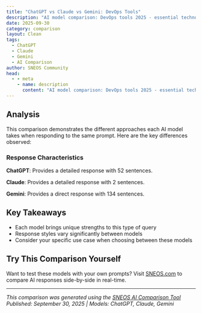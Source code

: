 ```yaml
---
title: "ChatGPT vs Claude vs Gemini: DevOps Tools"
description: "AI model comparison: DevOps tools 2025 - essential technologies for automation engineers..."
date: 2025-09-30
category: comparison
layout: Clean
tags:
  - ChatGPT
  - Claude
  - Gemini
  - AI Comparison
author: SNEOS Community
head:
  - - meta
    - name: description
      content: "AI model comparison: DevOps tools 2025 - essential technologies for automation engineers..."
---
```


<ChatComparison
  title="ChatGPT vs Claude vs Gemini: DevOps Tools"
  prompt="DevOps tools 2025 - essential technologies for automation engineers"
  :responses='{
    "ChatGPT": "Certainly! Here\u2019s an overview of **DevOps tools and essential technologies for automation engineers in 2025**. The landscape continues to evolve rapidly, focusing on automation, scalability, security, and integration with cloud-native environments.\n\n---\n\n## DevOps Tools 2025: Essential Technologies for Automation Engineers\n\n### 1. **CI/CD Tools**\nContinuous Integration and Continuous Deployment (CI/CD) remain foundational for DevOps pipelines.\n\n- **GitHub Actions**  \n  Deeply integrated with GitHub, providing powerful automation workflows directly within repositories.\n  \n- **GitLab CI/CD**  \n  Comprehensive built-in pipeline capabilities with excellent support for cloud and on-prem deployments.\n  \n- **Jenkins X**  \n  Kubernetes-native CI/CD designed for cloud-native apps, offering automated environment promotions.\n  \n- **CircleCI / Travis CI**  \n  Popular hosted CI services with extensive integrations and easy configuration.\n\n---\n\n### 2. **Infrastructure as Code (IaC)**\nManage infrastructure declaratively to ensure consistency and scalability.\n\n- **Terraform**  \n  Industry standard for cloud-agnostic provisioning, with multi-cloud support and modular design.\n  \n- **Pulumi**  \n  Use familiar programming languages (Python, JavaScript, Go) for IaC, popular for complex workflows.\n  \n- **AWS CloudFormation / Azure ARM Templates / Google Deployment Manager**  \n  Cloud provider native IaC tools, optimized for their specific environments.\n\n---\n\n### 3. **Configuration Management**\nEnsure server and application configurations stay consistent across environments.\n\n- **Ansible**  \n  Agentless and easy to learn; remains widely used for provisioning, configuration, and application deployment.\n  \n- **Chef / Puppet**  \n  Mature platforms with strong enterprise use, especially when managing large-scale infrastructures.\n\n---\n\n### 4. **Containerization and Orchestration**\nContainers are essential; orchestrators manage them at scale.\n\n- **Docker**  \n  Still the standard container runtime for building and packaging applications.\n  \n- **Kubernetes**  \n  The dominant container orchestration system; knowledge of Kubernetes Operators and Kustomize is increasingly important.\n  \n- **Helm**  \n  Kubernetes package manager to simplify deployment of complex applications.\n\n---\n\n### 5. **Monitoring and Observability**\nProactive monitoring and observability are crucial to identify and fix issues fast.\n\n- **Prometheus \u002B Grafana**  \n  Open-source monitoring and visualization stack, widely adopted.\n  \n- **Elastic Stack (ELK)**  \n  Log management and analytics for infrastructure and application logs.\n  \n- **Datadog / New Relic / Dynatrace**  \n  Commercial cloud-based observability suites offering AI-driven insights.\n\n---\n\n### 6. **Security and Compliance Automation**\nSecurity is being integrated earlier in DevOps (DevSecOps).\n\n- **HashiCorp Vault**  \n  Secrets management and encryption services.\n  \n- **Snyk / SonarQube / WhiteSource**  \n  Static code analysis and vulnerability scanning integrated into pipelines.\n  \n- **Open Policy Agent (OPA)**  \n  Policy as code tool for enforcing security and compliance rules.\n\n---\n\n### 7. **Collaboration and Version Control**\n- **Git (GitHub, GitLab, Bitbucket)**  \n  Still central for source control and collaboration.\n  \n- **Infrastructure as Code Repositories**  \n  Best practices recommend storing IaC in git alongside application code.\n\n---\n\n### 8. **AI and ChatOps Integration**\nThe rise of AI-driven automation and conversational ops.\n\n- **AI-powered bots (e.g., ChatGPT integrations)**  \n  Assist with incident response, runbook automation, and intelligent suggestions.\n  \n- **Slack/MS Teams \u002B Automation Bots**  \n  Trigger DevOps workflows and gather alerts within collaboration platforms.\n\n---\n\n### 9. **Serverless and Edge Computing Tools**\nAs architectures evolve, automation engineers increasingly manage serverless and edge deployments.\n\n- **AWS Lambda / Azure Functions / Google Cloud Functions**  \n  Serverless computing platforms necessitating specialized automation for CI/CD.\n  \n- **Cloudflare Workers, Fastly Compute@Edge**  \n  Edge compute platforms for low-latency apps with their own deployment tooling.\n\n---\n\n## Key Trends for 2025 Automation Engineers:\n\n- **GitOps**: Managing infrastructure deployments through git repositories using operators like Flux or Argo CD.\n- **Cloud-Native Focus**: Expertize in Kubernetes ecosystems and serverless architectures.\n- **Security-First Automation**: Integrating security checks seamlessly in the CI/CD pipeline.\n- **AI-Augmented Automation**: Leveraging AI to analyze logs, recommend fixes, and accelerate manual processes.\n- **Platform Engineering**: Building internal developer platforms to simplify and standardize software delivery.\n\n---\n\n## Summary Table\n\n| Category                | Popular Tools / Technologies                       |\n|-------------------------|---------------------------------------------------|\n| CI/CD                   | GitHub Actions, GitLab CI, Jenkins X, CircleCI    |\n| Infrastructure as Code  | Terraform, Pulumi, CloudFormation                  |\n| Configuration Management| Ansible, Chef, Puppet                              |\n| Containerization \u0026 Orchestration | Docker, Kubernetes, Helm                  |\n| Monitoring \u0026 Observability| Prometheus, Grafana, ELK, Datadog                 |\n| Security \u0026 Compliance   | Vault, Snyk, SonarQube, OPA                        |\n| Collaboration \u0026 Version Control | GitHub, GitLab, Bitbucket                    |\n| AI \u0026 ChatOps            | ChatGPT integrations, Slack bots                    |\n| Serverless \u0026 Edge       | AWS Lambda, Azure Functions, Cloudflare Workers    |\n\n---\n\nIf you want, I can also provide guidance on best practices or help tailor tool selections according to your specific environment or project needs!",
    "Claude": "# DevOps Tools 2025: Essential Technologies for Automation Engineers\n\n## \uD83D\uDE80 Cloud-Native \u0026 Container Orchestration\n\n### **Kubernetes Ecosystem**\n- **Kubernetes 1.30\u002B**: Advanced workload management, improved security\n- **Helm 3.x**: Package management and templating\n- **Istio/Linkerd**: Service mesh for microservices communication\n- **ArgoCD/Flux**: GitOps-based continuous deployment\n\n### **Container Technologies**\n- **Docker \u0026 Containerd**: Container runtime and management\n- **Podman**: Rootless container alternative\n- **BuildKit**: Advanced container image building\n- **Harbor**: Enterprise container registry\n\n## \uD83D\uDD04 CI/CD Pipeline Automation\n\n### **Pipeline Orchestration**\n- **GitHub Actions**: Native GitHub integration\n- **GitLab CI/CD**: Comprehensive DevOps platform\n- **Tekton**: Kubernetes-native CI/CD\n- **Azure DevOps**: Microsoft ecosystem integration\n- **CircleCI**: Cloud-native pipeline automation\n\n### **Deployment Strategies**\n- **Spinnaker**: Multi-cloud deployment orchestration\n- **Jenkins X**: Cloud-native Jenkins for Kubernetes\n- **Octopus Deploy**: Enterprise deployment automation\n\n## \u2601\uFE0F Multi-Cloud Infrastructure\n\n### **Infrastructure as Code (IaC)**\n- **Terraform**: Multi-cloud infrastructure provisioning\n- **Pulumi**: Modern IaC with programming languages\n- **AWS CDK**: Cloud Development Kit for AWS\n- **Crossplane**: Kubernetes-based cloud resource management\n\n### **Cloud Platform Tools**\n- **AWS**: EKS, Lambda, CloudFormation, Systems Manager\n- **Azure**: AKS, Functions, ARM templates, DevOps\n- **GCP**: GKE, Cloud Functions, Deployment Manager\n- **Multi-cloud**: Anthos, Azure Arc, AWS Outposts\n\n## \uD83D\uDCCA Observability \u0026 Monitoring\n\n### **Monitoring Stack**\n- **Prometheus \u002B Grafana**: Metrics collection and visualization\n- **OpenTelemetry**: Unified observability framework\n- **Jaeger/Zipkin**: Distributed tracing\n- **ELK Stack**: Elasticsearch, Logstash, Kibana for logging\n\n### **APM \u0026 SRE Tools**\n- **Datadog**: Comprehensive monitoring platform\n- **New Relic**: Application performance monitoring\n- **Honeycomb**: Observability for complex systems\n- **PagerDuty**: Incident response automation\n\n## \uD83D\uDD12 Security \u0026 Compliance\n\n### **DevSecOps Tools**\n- **Snyk**: Vulnerability scanning for code and containers\n- **Aqua Security**: Container and cloud security\n- **Twistlock/Prisma**: Runtime protection\n- **SonarQube**: Code quality and security analysis\n\n### **Secrets Management**\n- **HashiCorp Vault**: Secrets and encryption management\n- **AWS Secrets Manager**: Cloud-native secrets storage\n- **Azure Key Vault**: Microsoft secrets management\n- **Sealed Secrets**: Kubernetes-native secret encryption\n\n## \uD83E\uDD16 Automation \u0026 Configuration Management\n\n### **Configuration Management**\n- **Ansible**: Agentless automation platform\n- **Terraform**: Infrastructure and configuration\n- **Chef/Puppet**: Traditional config management (evolving)\n- **SaltStack**: Event-driven automation\n\n### **GitOps \u0026 Version Control**\n- **Git**: Distributed version control\n- **ArgoCD**: Declarative GitOps for Kubernetes\n- **Flux**: GitOps toolkit\n- **GitHub/GitLab**: Repository hosting and collaboration\n\n## \uD83D\uDCF1 Emerging Technologies for 2025\n\n### **AI/ML Integration**\n- **MLOps**: Model deployment and lifecycle management\n- **Kubeflow**: ML workflows on Kubernetes\n- **MLflow**: ML experiment tracking\n- **AI-powered monitoring**: Anomaly detection and prediction\n\n### **Edge Computing**\n- **K3s**: Lightweight Kubernetes for edge\n- **OpenYurt**: Edge computing platform\n- **Azure IoT Edge**: Microsoft edge solution\n- **AWS IoT Greengrass**: Edge computing service\n\n### **Platform Engineering**\n- **Backstage**: Developer portal and service catalog\n- **Port**: Internal developer platform\n- **Humanitec**: Platform orchestrator\n- **Custom internal platforms**: Company-specific solutions\n\n## \uD83D\uDEE0\uFE0F Essential Skill Categories for 2025",
    "Gemini": "Okay, let\u0027s explore the landscape of DevOps tools that will likely be essential for automation engineers in 2025.  This is based on current trends, anticipated advancements, and the ever-growing demand for efficient software delivery.\n\n**Key Trends Shaping DevOps in 2025**\n\nBefore diving into specific tools, it\u0027s important to understand the driving forces:\n\n*   **Cloud-Native Dominance:**  Cloud platforms (AWS, Azure, GCP) will be even more central. Tools need to seamlessly integrate with and leverage cloud services.\n*   **AI and Machine Learning Integration:**  AI/ML will be used for predictive analysis, automated testing, anomaly detection, and self-healing systems.\n*   **Security as a First-Class Citizen (DevSecOps):**  Security will be deeply embedded throughout the entire DevOps lifecycle, not just an afterthought.\n*   **Low-Code/No-Code DevOps:**  Simplifying DevOps processes for wider adoption through visual interfaces and pre-built components.\n*   **Edge Computing:**  Managing and deploying applications to edge devices will require specialized tooling.\n*   **Serverless Architectures:**  Tools for building, deploying, and monitoring serverless applications will be crucial.\n*   **DataOps:** Managing the data pipeline with the same rigor as the application pipeline.\n*   **Emphasis on Observability:** Tools for monitoring, tracing, and logging will be even more critical to understand complex systems.\n\n**Essential DevOps Tools for Automation Engineers in 2025**\n\nHere\u0027s a breakdown of tool categories and specific examples, considering the trends above:\n\n**1. Infrastructure as Code (IaC)**\n\n*   **Terraform:**  Remains the leader for multi-cloud infrastructure provisioning and management. Expect further enhancements in state management, policy enforcement, and integration with cloud provider services.\n*   **Pulumi:**  Gaining popularity for its use of general-purpose programming languages (Python, Go, TypeScript) for IaC. This offers greater flexibility and expressiveness. Expect it to challenge Terraform more strongly.\n*   **AWS CloudFormation/Azure Resource Manager/Google Cloud Deployment Manager:**  These cloud-specific tools will continue to be relevant, especially for organizations heavily invested in a single cloud provider.  They will likely improve in terms of cross-cloud compatibility.\n*   **Crossplane:** An open-source Kubernetes add-on that extends Kubernetes clusters to manage external infrastructure resources (e.g., databases, cloud storage) using Kubernetes-style declarative configurations.\n\n**Why Essential:** IaC is the foundation for automating infrastructure provisioning and management, ensuring consistency and repeatability.\n\n**2. Configuration Management**\n\n*   **Ansible:**  Its agentless architecture and simplicity make it a strong contender. Expect further improvements in network automation and security hardening.\n*   **Chef:**  A mature and powerful tool, but potentially facing challenges from Ansible\u0027s ease of use.\n*   **Puppet:** Similar to Chef, well-established but needs to adapt to the changing landscape.\n*   **SaltStack:** Known for its speed and scalability, particularly well-suited for large-scale environments.\n*   **Note:**  The lines between IaC and Configuration Management are blurring, with tools like Terraform starting to handle configuration tasks.\n\n**Why Essential:**  Ensures that systems are configured correctly and consistently across environments.\n\n**3. Containerization and Orchestration**\n\n*   **Docker:**  The de facto standard for containerization.  Expect continued focus on security and image optimization.\n*   **Kubernetes (K8s):**  Dominates container orchestration.  Expect increased adoption of managed Kubernetes services (EKS, AKS, GKE) and advancements in areas like service mesh, security, and autoscaling.\n*   **Helm:**  A package manager for Kubernetes, simplifying the deployment and management of applications.\n*   **Containerd/CRI-O:** Container runtimes will become more important as security and performance become more critical.\n\n**Why Essential:** Containerization enables portability, scalability, and efficient resource utilization. Kubernetes automates the deployment, scaling, and management of containerized applications.\n\n**4. Continuous Integration and Continuous Delivery (CI/CD)**\n\n*   **Jenkins:**  Still widely used, particularly in organizations with existing infrastructure.  Expect a continued shift towards cloud-native CI/CD solutions.\n*   **GitLab CI:**  A fully integrated CI/CD solution within GitLab, offering a comprehensive DevOps platform.\n*   **GitHub Actions:**  Another integrated CI/CD solution, tightly coupled with GitHub repositories.  Its ease of use and growing ecosystem make it a strong contender.\n*   **Azure DevOps Pipelines:**  A robust CI/CD solution integrated with Azure DevOps.\n*   **CircleCI:**  A cloud-based CI/CD platform known for its ease of use and speed.\n*   **Tekton:**  A Kubernetes-native CI/CD framework, allowing for highly customizable and scalable pipelines.\n*   **Argo CD:** A declarative, GitOps continuous delivery tool for Kubernetes.\n\n**Why Essential:** Automates the build, test, and deployment processes, enabling faster and more reliable software releases.\n\n**5. Source Code Management (SCM)**\n\n*   **Git:**  The undisputed leader in distributed version control.\n*   **GitHub:** The most popular platform for hosting Git repositories, with a rich ecosystem of tools and integrations.\n*   **GitLab:**  An alternative to GitHub, offering a complete DevOps platform with CI/CD, issue tracking, and more.\n*   **Azure DevOps Repos:**  Git repositories integrated with Azure DevOps.\n*   **Bitbucket:** Another popular platform for hosting Git repositories, often used in enterprise environments.\n\n**Why Essential:**  Enables collaboration, version control, and code management.\n\n**6. Monitoring and Observability**\n\n*   **Prometheus:**  A leading open-source monitoring system for time-series data.\n*   **Grafana:**  A popular data visualization tool that integrates with Prometheus and other data sources.\n*   **Elasticsearch, Logstash, Kibana (ELK Stack/Elastic Stack):**  Used for centralized logging and analysis.\n*   **Datadog:**  A comprehensive monitoring and analytics platform.\n*   **New Relic:**  Another popular monitoring and performance management platform.\n*   **Dynatrace:**  A full-stack monitoring solution that uses AI to detect and resolve performance issues.\n*   **Jaeger/Zipkin/OpenTelemetry:** Distributed tracing tools for understanding the flow of requests through complex microservices architectures.\n*   **ThousandEyes:** Network monitoring and visibility tool that can identify network-related issues impacting application performance.\n\n**Why Essential:** Provides insights into the health and performance of applications and infrastructure, enabling proactive problem solving and optimization. Observability goes beyond simple monitoring, providing the ability to ask arbitrary questions about the system.\n\n**7. Security (DevSecOps)**\n\n*   **SAST (Static Application Security Testing) Tools:** (e.g., SonarQube, Fortify, Veracode) - Analyze code for vulnerabilities before runtime.\n*   **DAST (Dynamic Application Security Testing) Tools:** (e.g., OWASP ZAP, Burp Suite) - Test running applications for vulnerabilities.\n*   **IAST (Interactive Application Security Testing) Tools:** (e.g., Contrast Security) - Combine SAST and DAST techniques for more comprehensive security testing.\n*   **SCA (Software Composition Analysis) Tools:** (e.g., Snyk, Black Duck) - Identify vulnerabilities in third-party libraries and dependencies.\n*   **Aqua Security, Twistlock (Palo Alto Networks Prisma Cloud):** Container security platforms.\n*   **Vault (HashiCorp):** Secrets management.\n*   **OPA (Open Policy Agent):** Policy-based control for cloud-native environments.\n*   **Falco:** Runtime security monitoring for Kubernetes.\n\n**Why Essential:**  Ensures that security is integrated into every stage of the DevOps lifecycle, reducing the risk of vulnerabilities and breaches.\n\n**8. Testing and Automation**\n\n*   **Selenium:**  A popular framework for automating web browser testing.\n*   **Cypress:**  A modern end-to-end testing framework for web applications.\n*   **JUnit/TestNG:**  Java testing frameworks.\n*   **Pytest:** Python testing framework\n*   **Gatling/JMeter:** Load testing tools.\n*   **K6:** Modern load testing tool written in Go.\n*   **Chaos Engineering Tools (e.g., Chaos Monkey, Gremlin):**  Introduce controlled failures to test the resilience of systems.\n\n**Why Essential:** Automates testing processes, improving software quality and reducing the time to market.\n\n**9. Collaboration and Communication**\n\n*   **Slack/Microsoft Teams:**  For real-time communication and collaboration.\n*   **Jira/Azure Boards:**  For issue tracking and project management.\n*   **Confluence/SharePoint:**  For documentation and knowledge sharing.\n\n**Why Essential:** Enables effective communication and collaboration among team members.\n\n**10. Low-Code/No-Code DevOps Platforms**\n\n*   **Microsoft Power Platform:** Includes Power Automate for workflow automation.\n*   **Appian:** Enterprise low-code platform with DevOps capabilities.\n*   **OutSystems:** Another leading low-code platform.\n*   **Zapier/IFTTT:** For connecting different applications and automating tasks.\n\n**Why Essential:** Simplifies DevOps processes, enabling wider adoption and faster automation. These tools might not replace traditional scripting, but they can greatly enhance productivity for certain tasks.\n\n**11. DataOps Tools**\n\n*   **Apache Airflow:** Programmatically author, schedule and monitor workflows.\n*   **dbt (data build tool):** Data transformation tool.\n*   **Prefect:** Workflow orchestration platform designed for data pipelines.\n*   **Great Expectations:** Data quality tool.\n\n**Why Essential:** Automate and manage the data pipeline, ensuring data quality, reliability, and consistency.\n\n**Skills for Automation Engineers in 2025**\n\nBeyond tool proficiency, automation engineers will need:\n\n*   **Strong Programming Skills:** Proficiency in at least one scripting language (Python, Go, etc.) is crucial.\n*   **Cloud Expertise:**  In-depth knowledge of cloud platforms (AWS, Azure, GCP) and their services.\n*   **Containerization and Orchestration Expertise:**  Mastery of Docker and Kubernetes.\n*   **DevSecOps Principles:**  Understanding of security best practices and how to integrate security into the DevOps pipeline.\n*   **AI/ML Awareness:**  Familiarity with AI/ML concepts and how they can be applied to DevOps automation.\n*   **Excellent Communication and Collaboration Skills:**  Ability to work effectively with cross-functional teams.\n*   **Problem-Solving Skills:**  Ability to identify and resolve complex technical issues.\n*   **Understanding of Infrastructure as Code principles and best practices.**\n*   **Knowledge of networking concepts and protocols.**\n*   **GitOps methodology**\n\n**Important Considerations:**\n\n*   **The \u0022Best\u0022 Tool Depends on the Context:**  There is no one-size-fits-all solution. The best tools for your organization will depend on your specific needs, infrastructure, and team skills.\n*   **Continuous Learning is Essential:**  The DevOps landscape is constantly evolving. Automation engineers need to stay up-to-date with the latest tools and technologies.\n*   **Focus on Automation Principles, Not Just Tools:**  Understanding the underlying principles of automation is more important than mastering any specific tool.\n\n**In Conclusion:**\n\nThe DevOps landscape in 2025 will be characterized by increased automation, cloud-native architectures, and a strong emphasis on security and observability. Automation engineers who possess the skills and knowledge to leverage these essential tools will be highly sought after. Remember to focus on the underlying principles, stay curious, and embrace continuous learning. Good luck!\n"
  }'
  published-date="22:46"
/>

## Analysis

This comparison demonstrates the different approaches each AI model takes when responding to the same prompt. Here are the key differences observed:

### Response Characteristics

**ChatGPT**: Provides a detailed response with 52 sentences. 

**Claude**: Provides a detailed response with 2 sentences. 

**Gemini**: Provides a direct response with 134 sentences. 

## Key Takeaways

- Each model brings unique strengths to this type of query
- Response styles vary significantly between models
- Consider your specific use case when choosing between these models

## Try This Comparison Yourself

Want to test these models with your own prompts? Visit [SNEOS.com](https://sneos.com) to compare AI responses side-by-side in real-time.

---

*This comparison was generated using the [SNEOS AI Comparison Tool](https://sneos.com)*
*Published: September 30, 2025 | Models: ChatGPT, Claude, Gemini*
